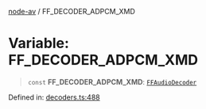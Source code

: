 [node-av](../globals.md) / FF\_DECODER\_ADPCM\_XMD

# Variable: FF\_DECODER\_ADPCM\_XMD

> `const` **FF\_DECODER\_ADPCM\_XMD**: [`FFAudioDecoder`](../type-aliases/FFAudioDecoder.md)

Defined in: [decoders.ts:488](https://github.com/seydx/av/blob/f8631fc881b394300b1479f511d55cf1c370a87f/src/constants/decoders.ts#L488)
